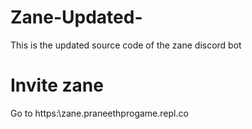 # Zane-Updated-
This is the updated source code of the zane discord bot

# Invite zane

Go to https:\\zane.praneethprogame.repl.co
